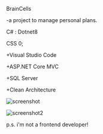BrainCells

  -a project to manage personal plans.

C# : Dotnet8

  CSS 0;

  +Visual Studio Code

  +ASP.NET Core MVC 

  +SQL Server

  +Clean Architecture


![screenshot](https://github.com/user-attachments/assets/92652366-8e46-453a-865d-31f50bdabe84)


![screenshot2](https://github.com/user-attachments/assets/aa99e5f5-753a-4ce1-8279-6d68a2aa2c81)


p.s. i'm not a frontend developer!
